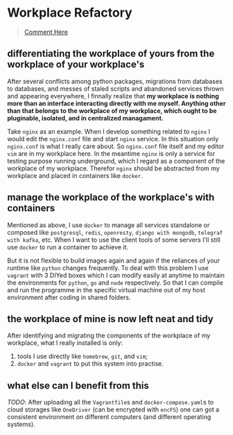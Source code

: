# Workplace Refactory

> [Comment Here](https://github.com/cf020031308/cf020031308.github.io/issues/13)

## differentiating the workplace of yours from the workplace of your workplace's

After several conflicts among python packages, migrations from databases to databases, and messes of staled scripts and abandoned services thrown and appearing everywhere, I finnally realize that **my workplace is nothing more than an interface interacting directly with me myself. Anything other than that belongs to the workplace of my workplace, which ought to be pluginable, isolated, and in centralized managament.**

Take `nginx` as an example. When I develop something related to `nginx` I would edit the `nginx.conf` file and start `nginx` service. In this situation only `nginx.conf` is what I really care about. So `nginx.conf` file itself and my editor `vim` are in my workplace here. In the meantime `nginx` is only a service for testing purpose running underground, which I regard as a component of the workplace of my workplace. Therefor `nginx` should be abstracted from my workplace and placed in containers like `docker`.

## manage the workplace of the workplace's with containers

Mentioned as above, I use `docker` to manage all services standalone or composed like `postgresql`, `redis`, `openresty`, `django with mongodb`, `telegraf with kafka`, etc.
When I want to use the client tools of some servers I'll still use `docker` to run a container to achieve it.

But it is not flexible to build images again and again if the reliances of your runtime like `python` changes frequently. To deal with this problem I use `vagrant` with 3 DIYed boxes which I can modify easily at anytime to maintain the environments for `python`, `go` and `node` respectively. So that I can compile and run the programme in the specific virtual machine out of my host environment after coding in shared folders.

## the workplace of mine is now left neat and tidy

After identifying and migrating the components of the workplace of my workplace, what I really installed is only:

1. tools I use directly like `homebrew`, `git`, and `vim`;
2. `docker` and `vagrant` to put this system into practise.

## what else can I benefit from this

*TODO*: After uploading all the `Vagrantfile`s and `docker-compose.yaml`s to cloud storages like `OneDriver` (can be encrypted with `encFS`) one can got a consistent environment on different computers (and different operating systems).
